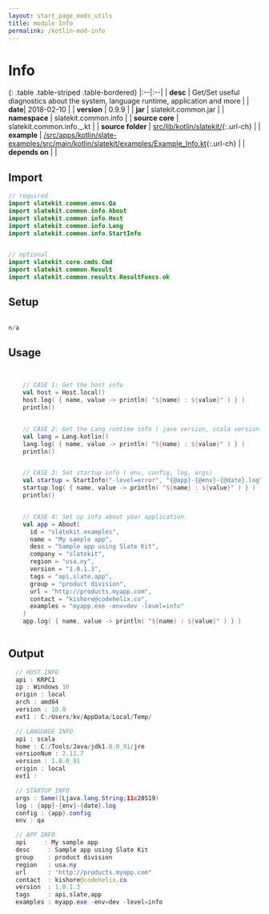```yaml
---
layout: start_page_mods_utils
title: module Info
permalink: /kotlin-mod-info
---
```


# Info

{: .table .table-striped .table-bordered}
|:--|:--|
| **desc** | Get/Set useful diagnostics about the system, language runtime, application and more | 
| **date**| 2018-02-10 |
| **version** | 0.9.9  |
| **jar** | slatekit.common.jar  |
| **namespace** | slatekit.common.info  |
| **source core** | slatekit.common.info._.kt  |
| **source folder** | [src/lib/kotlin/slatekit/](https://github.com/code-helix/slatekit/tree/master/src/lib/kotlin/slatekit/){:.url-ch}  |
| **example** | [/src/apps/kotlin/slate-examples/src/main/kotlin/slatekit/examples/Example_Info.kt](https://github.com/code-helix/slatekit/tree/master/src/lib/kotlin/slatekit-examples/src/main/kotlin/slatekit/examples/Example_Info.kt){:.url-ch} |
| **depends on** |   |

## Import
```kotlin 
// required 
import slatekit.common.envs.Qa
import slatekit.common.info.About
import slatekit.common.info.Host
import slatekit.common.info.Lang
import slatekit.common.info.StartInfo


// optional 
import slatekit.core.cmds.Cmd
import slatekit.common.Result
import slatekit.common.results.ResultFuncs.ok


```

## Setup
```kotlin

n/a

```

## Usage
```kotlin


    // CASE 1: Get the host info
    val host = Host.local()
    host.log( { name, value -> println( "${name} : ${value}" ) } )
    println()


    // CASE 2: Get the Lang runtime info ( java version, scala version etc )
    val lang = Lang.kotlin()
    lang.log( { name, value -> println( "${name} : ${value}" ) } )
    println()


    // CASE 3: Set startup info ( env, config, log, args)
    val startup = StartInfo("-level=error", "{@app}-{@env}-{@date}.log", "{@app}.config", Qa.name)
    startup.log( { name, value -> println( "${name} : ${value}" ) } )
    println()


    // CASE 4: Set up info about your application.
    val app = About(
      id = "slatekit.examples",
      name = "My sample app",
      desc = "Sample app using Slate Kit",
      company = "slatekit",
      region = "usa.ny",
      version = "1.0.1.3",
      tags = "api,slate,app",
      group = "product division",
      url = "http://products.myapp.com",
      contact = "kishore@codehelix.co",
      examples = "myapp.exe -env=dev -level=info"
    )
    app.log( { name, value -> println( "${name} : ${value}" ) } )
    

```


## Output

```java
  // HOST INFO
  api : KRPC1
  ip : Windows 10
  origin : local
  arch : amd64
  version : 10.0
  ext1 : C:/Users/kv/AppData/Local/Temp/

  // LANGUAGE INFO
  api : scala
  home : C:/Tools/Java/jdk1.8.0_91/jre
  versionNum : 2.11.7
  version : 1.8.0_91
  origin : local
  ext1 :

  // STARTUP INFO
  args : Some([Ljava.lang.String;11c20519)
  log : {app}-{env}-{date}.log
  config : {app}.config
  env : qa

  // APP INFO
  api     : My sample app
  desc     : Sample app using Slate Kit
  group    : product division
  region   : usa.ny
  url      : "http://products.myapp.com"
  contact  : kishore@codehelix.co
  version  : 1.0.1.3
  tags     : api,slate,app
  examples : myapp.exe -env=dev -level=info
```
  